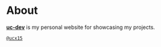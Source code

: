 
# About

**[uc-dev](https://uc-dev.netlify.app/)** is my personal website for showcasing my projects.

[``@ucx15``](https://www.github.com/ucx15)
